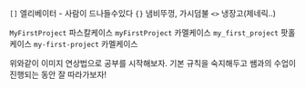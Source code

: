 `[]` 엘리베이터 - 사람이 드나들수있다
`{}` 냄비뚜껑, 가시덤불
`<>` 냉장고(제네릭..)

`MyFirstProject` 파스칼케이스
`myFirstProject` 카멜케이스
`my_first_project` 팟홀케이스
`my-first-project` 카멜케이스


위와같이 이미지 연상법으로 공부를 시작해보자.
기본 규칙을 숙지해두고 쌤과의 수업이 진행되는 동안 잘 따라가보자!
